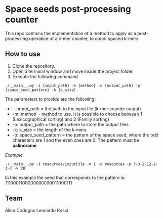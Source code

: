 # Space seeds post-processing counter
This repo contains the implementation of a method to apply as a post-processing operation of a k-mer counter, to count spaced k-mers.

## How to use
1. Clone the repository.
2. Open a terminal window and move inside the project folder.
3. Execute the following command

```
./__main__.py -i {input_path} -m {method} -o {output_path} -p {space_seed_pattern} -k {k_size}
```
The parameters to provide are the following:
* -i: input_path = the path to the input file (k-mer counter output)
* -m: method = method to use. It is possible to choose between 1 (Lexicographical sorting) and 2 (Family sorting)
* -o: output_path = the path where to store the output files
* -k: k_size = the length of the k-mers
* -p: space_seed_pattern = the pattern of the space seed, where the odd characters are 1 and the even ones are 0. The pattern must be **palindrome**

*Example*
```
./__main__.py -i resources/inputFile -m 1 -o resources -p 3-3-2-12-2-3-3 -k 28
```
In this example the seed that corresponds to the pattern is: 1110001100000000000011000111

## Team
Alice Codogno
Leonardo Rossi
